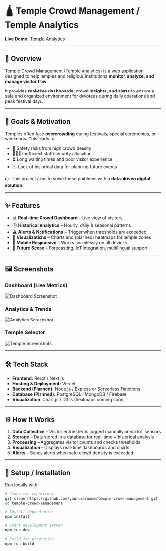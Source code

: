 # 🛕 Temple Crowd Management / Temple Analytics

**Live Demo:** [Temple Analytics](https://adityasih2025templecrowdmanagement.vercel.app/)

---

## 📌 Overview

Temple Crowd Management (Temple Analytics) is a web application designed to help temples and religious institutions **monitor, analyze, and manage visitor flow**.  

It provides **real-time dashboards, crowd insights, and alerts** to ensure a safe and organized environment for devotees during daily operations and peak festival days.

---

## 🎯 Goals & Motivation

Temples often face **overcrowding** during festivals, special ceremonies, or weekends. This leads to:

- 🚨 Safety risks from high crowd density  
- 🧑‍🤝‍🧑 Inefficient staff/security allocation  
- ⏳ Long waiting times and poor visitor experience  
- 📉 Lack of historical data for planning future events  

👉 This project aims to solve these problems with a **data-driven digital solution**.

---

## ✨ Features

- 📊 **Real-time Crowd Dashboard** – Live view of visitors  
- 🕒 **Historical Analytics** – Hourly, daily & seasonal patterns  
- ⚠️ **Alerts & Notifications** – Trigger when thresholds are exceeded  
- 📍 **Visualizations** – Charts and (planned) heatmaps for temple zones  
- 📱 **Mobile Responsive** – Works seamlessly on all devices  
- 🔮 **Future Scope** – Forecasting, IoT integration, multilingual support  

---

## 🖼️ Screenshots

### Dashboard (Live Metrics)
![Dashboard Screenshot](<img width="1919" height="927" alt="image" src="https://github.com/user-attachments/assets/81d0f287-f229-48c3-aa8b-7237432517cf" />
)

### Analytics & Trends
![Analytics Screenshot](<img width="1918" height="827" alt="image" src="https://github.com/user-attachments/assets/38bca5c5-370e-46d7-bd9e-285aaff61695" />
)

### Temple Selector
![Temple Screenshots](<img width="1919" height="928" alt="image" src="https://github.com/user-attachments/assets/28f684ae-1cdc-49c2-acf7-c30940cb1c30" />
)



---

## 🛠️ Tech Stack

- **Frontend:** React / Next.js  
- **Hosting & Deployment:** Vercel  
- **Backend (Planned):** Node.js / Express or Serverless Functions  
- **Database (Planned):** PostgreSQL / MongoDB / Firebase  
- **Visualization:** Chart.js / D3.js (heatmaps coming soon)  

---

## ⚙️ How It Works

1. **Data Collection** – Visitor entries/exits logged manually or via IoT sensors  
2. **Storage** – Data stored in a database for real-time + historical analysis  
3. **Processing** – Aggregates visitor counts and checks thresholds  
4. **Visualization** – Displays real-time dashboards and charts  
5. **Alerts** – Sends alerts when safe crowd density is exceeded  

---

## 🚀 Setup / Installation

Run locally with:

```bash
# Clone the repository
git clone https://github.com/yourusername/temple-crowd-management.git
cd temple-crowd-management

# Install dependencies
npm install

# Start development server
npm run dev

# Build for production
npm run build
